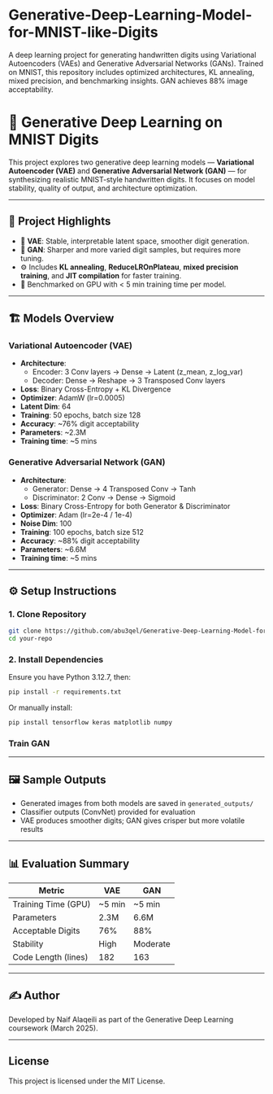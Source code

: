# Generative-Deep-Learning-Model-for-MNIST-like-Digits
A deep learning project for generating handwritten digits using Variational Autoencoders (VAEs) and Generative Adversarial Networks (GANs). Trained on MNIST, this repository includes optimized architectures, KL annealing, mixed precision, and benchmarking insights. GAN achieves 88% image acceptability.

# 🧠 Generative Deep Learning on MNIST Digits

This project explores two generative deep learning models — **Variational Autoencoder (VAE)** and **Generative Adversarial Network (GAN)** — for synthesizing realistic MNIST-style handwritten digits. It focuses on model stability, quality of output, and architecture optimization.

---

## 📌 Project Highlights

- 🔄 **VAE**: Stable, interpretable latent space, smoother digit generation.
- 🎨 **GAN**: Sharper and more varied digit samples, but requires more tuning.
- ⚙️ Includes **KL annealing**, **ReduceLROnPlateau**, **mixed precision training**, and **JIT compilation** for faster training.
- 🧪 Benchmarked on GPU with < 5 min training time per model.

---

## 🏗️ Models Overview

### Variational Autoencoder (VAE)

- **Architecture**:
  - Encoder: 3 Conv layers → Dense → Latent (z_mean, z_log_var)
  - Decoder: Dense → Reshape → 3 Transposed Conv layers
- **Loss**: Binary Cross-Entropy + KL Divergence
- **Optimizer**: AdamW (lr=0.0005)
- **Latent Dim**: 64
- **Training**: 50 epochs, batch size 128
- **Accuracy**: ~76% digit acceptability
- **Parameters**: ~2.3M
- **Training time**: ~5 mins

### Generative Adversarial Network (GAN)

- **Architecture**:
  - Generator: Dense → 4 Transposed Conv → Tanh
  - Discriminator: 2 Conv → Dense → Sigmoid
- **Loss**: Binary Cross-Entropy for both Generator & Discriminator
- **Optimizer**: Adam (lr=2e-4 / 1e-4)
- **Noise Dim**: 100
- **Training**: 100 epochs, batch size 512
- **Accuracy**: ~88% digit acceptability
- **Parameters**: ~6.6M
- **Training time**: ~5 mins

---

## ⚙️ Setup Instructions

### 1. Clone Repository

```bash
git clone https://github.com/abu3qel/Generative-Deep-Learning-Model-for-MNIST-like-Digits.git
cd your-repo
````

### 2. Install Dependencies

Ensure you have Python 3.12.7, then:

```bash
pip install -r requirements.txt
```

Or manually install:

```bash
pip install tensorflow keras matplotlib numpy
```
### Train GAN

---

## 🖼️ Sample Outputs

* Generated images from both models are saved in `generated_outputs/`
* Classifier outputs (ConvNet) provided for evaluation
* VAE produces smoother digits; GAN gives crisper but more volatile results

---

## 📊 Evaluation Summary

| Metric              | VAE     | GAN      |
| ------------------- | ------- | -------- |
| Training Time (GPU) | \~5 min | \~5 min  |
| Parameters          | 2.3M    | 6.6M     |
| Acceptable Digits   | 76%     | 88%      |
| Stability           | High    | Moderate |
| Code Length (lines) | 182     | 163      |

---

## ✍️ Author

Developed by Naif Alaqeili as part of the Generative Deep Learning coursework (March 2025).

---

## License

This project is licensed under the MIT License.

